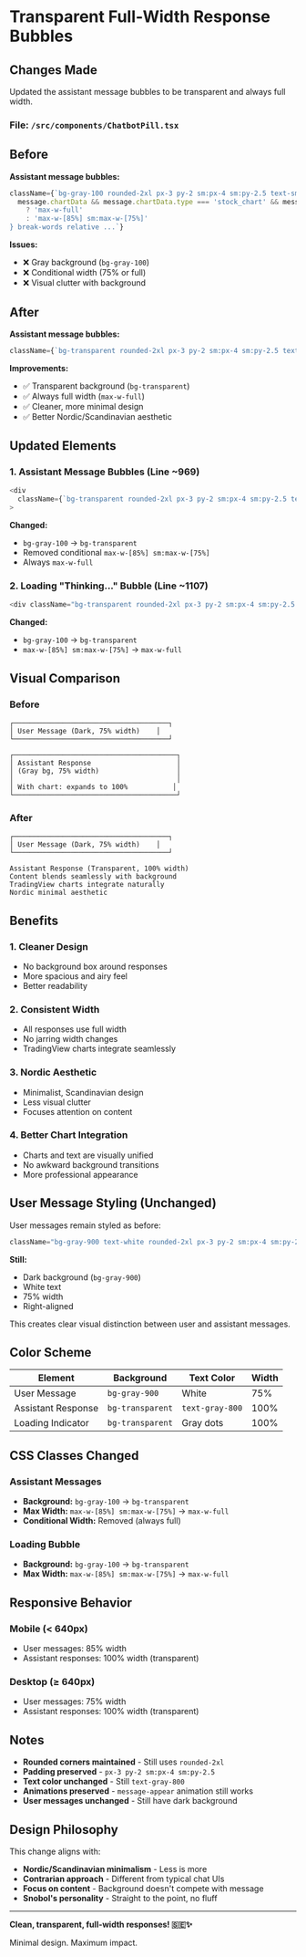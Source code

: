 # Transparent Full-Width Response Bubbles

## Changes Made

Updated the assistant message bubbles to be transparent and always full width.

### File: `/src/components/ChatbotPill.tsx`

## Before

**Assistant message bubbles:**
```typescript
className={`bg-gray-100 rounded-2xl px-3 py-2 sm:px-4 sm:py-2.5 text-sm sm:text-base text-gray-800 ${
  message.chartData && message.chartData.type === 'stock_chart' && message.chartData.symbol
    ? 'max-w-full'
    : 'max-w-[85%] sm:max-w-[75%]'
} break-words relative ...`}
```

**Issues:**
- ❌ Gray background (`bg-gray-100`)
- ❌ Conditional width (75% or full)
- ❌ Visual clutter with background

## After

**Assistant message bubbles:**
```typescript
className={`bg-transparent rounded-2xl px-3 py-2 sm:px-4 sm:py-2.5 text-sm sm:text-base text-gray-800 max-w-full break-words relative ...`}
```

**Improvements:**
- ✅ Transparent background (`bg-transparent`)
- ✅ Always full width (`max-w-full`)
- ✅ Cleaner, more minimal design
- ✅ Better Nordic/Scandinavian aesthetic

## Updated Elements

### 1. Assistant Message Bubbles (Line ~969)
```typescript
<div 
  className={`bg-transparent rounded-2xl px-3 py-2 sm:px-4 sm:py-2.5 text-sm sm:text-base text-gray-800 max-w-full break-words relative ...`}
>
```

**Changed:**
- `bg-gray-100` → `bg-transparent`
- Removed conditional `max-w-[85%] sm:max-w-[75%]`
- Always `max-w-full`

### 2. Loading "Thinking..." Bubble (Line ~1107)
```typescript
<div className="bg-transparent rounded-2xl px-3 py-2 sm:px-4 sm:py-2.5 max-w-full message-appear">
```

**Changed:**
- `bg-gray-100` → `bg-transparent`
- `max-w-[85%] sm:max-w-[75%]` → `max-w-full`

## Visual Comparison

### Before
```
┌──────────────────────────────────────┐
│ User Message (Dark, 75% width)    │
└──────────────────────────────────────┘

┌────────────────────────────────────────┐
│ Assistant Response                     │
│ (Gray bg, 75% width)                   │
│                                        │
│ With chart: expands to 100%           │
└────────────────────────────────────────┘
```

### After
```
┌──────────────────────────────────────┐
│ User Message (Dark, 75% width)    │
└──────────────────────────────────────┘

Assistant Response (Transparent, 100% width)
Content blends seamlessly with background
TradingView charts integrate naturally
Nordic minimal aesthetic
```

## Benefits

### 1. **Cleaner Design**
- No background box around responses
- More spacious and airy feel
- Better readability

### 2. **Consistent Width**
- All responses use full width
- No jarring width changes
- TradingView charts integrate seamlessly

### 3. **Nordic Aesthetic**
- Minimalist, Scandinavian design
- Less visual clutter
- Focuses attention on content

### 4. **Better Chart Integration**
- Charts and text are visually unified
- No awkward background transitions
- More professional appearance

## User Message Styling (Unchanged)

User messages remain styled as before:
```typescript
className="bg-gray-900 text-white rounded-2xl px-3 py-2 sm:px-4 sm:py-2.5 text-[13px] sm:text-sm max-w-[85%] sm:max-w-[75%] break-words message-appear"
```

**Still:**
- Dark background (`bg-gray-900`)
- White text
- 75% width
- Right-aligned

This creates clear visual distinction between user and assistant messages.

## Color Scheme

| Element | Background | Text Color | Width |
|---------|------------|------------|-------|
| User Message | `bg-gray-900` | White | 75% |
| Assistant Response | `bg-transparent` | `text-gray-800` | 100% |
| Loading Indicator | `bg-transparent` | Gray dots | 100% |

## CSS Classes Changed

### Assistant Messages
- **Background:** `bg-gray-100` → `bg-transparent`
- **Max Width:** `max-w-[85%] sm:max-w-[75%]` → `max-w-full`
- **Conditional Width:** Removed (always full)

### Loading Bubble
- **Background:** `bg-gray-100` → `bg-transparent`
- **Max Width:** `max-w-[85%] sm:max-w-[75%]` → `max-w-full`

## Responsive Behavior

### Mobile (< 640px)
- User messages: 85% width
- Assistant responses: 100% width (transparent)

### Desktop (≥ 640px)
- User messages: 75% width
- Assistant responses: 100% width (transparent)

## Notes

- **Rounded corners maintained** - Still uses `rounded-2xl`
- **Padding preserved** - `px-3 py-2 sm:px-4 sm:py-2.5`
- **Text color unchanged** - Still `text-gray-800`
- **Animations preserved** - `message-appear` animation still works
- **User messages unchanged** - Still have dark background

## Design Philosophy

This change aligns with:
- **Nordic/Scandinavian minimalism** - Less is more
- **Contrarian approach** - Different from typical chat UIs
- **Focus on content** - Background doesn't compete with message
- **Snobol's personality** - Straight to the point, no fluff

---

**Clean, transparent, full-width responses! 🇸🇪✨**

Minimal design. Maximum impact.
